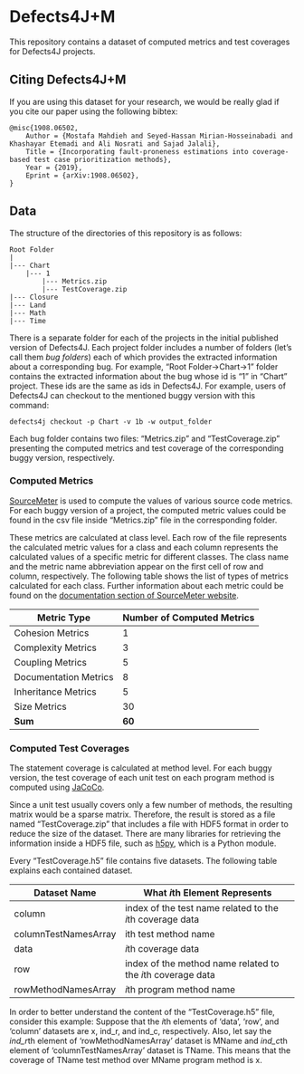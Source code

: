 # Defects4J+M
This repository contains a dataset of computed metrics and test coverages for Defects4J projects.

## Citing Defects4J+M
If you are using this dataset for your research, we would be really glad if you cite our paper using the following bibtex:
```
@misc{1908.06502,
	Author = {Mostafa Mahdieh and Seyed-Hassan Mirian-Hosseinabadi and Khashayar Etemadi and Ali Nosrati and Sajad Jalali},
	Title = {Incorporating fault-proneness estimations into coverage-based test case prioritization methods},
	Year = {2019},
	Eprint = {arXiv:1908.06502},
}
```

## Data
The structure of the directories of this repository is as follows:

	Root Folder
	|
	|--- Chart
	    |--- 1
	        |--- Metrics.zip
	        |--- TestCoverage.zip
	|--- Closure
	|--- Land
	|--- Math
	|--- Time

There is a separate folder for each of the projects in the
initial published version of Defects4J. Each project folder includes a number of folders (let’s call
them *bug folders*) each of which provides the extracted information about a corresponding bug. For
example, “Root Folder->Chart->1” folder contains the extracted information about the bug whose id is
“1” in “Chart” project. These ids are the same as ids in Defects4J. For example, users of Defects4J can
checkout to the mentioned buggy version with this command:

	defects4j checkout -p Chart -v 1b -w output_folder

Each bug folder contains two files: “Metrics.zip” and “TestCoverage.zip” presenting the computed
metrics and test coverage of the corresponding buggy version, respectively.

### Computed Metrics
[SourceMeter](https://sourcemeter.com) is used to compute the values of various source code metrics. For each buggy
version of a project, the computed metric values could be found in the csv file inside “Metrics.zip” file in the
corresponding folder.

These metrics are calculated at class level. Each row of the file represents the
calculated metric values for a class and each column represents the calculated values of a specific
metric for different classes. The class name and the metric name abbreviation appear on the first cell
of row and column, respectively. The following table shows the list of types of metrics calculated for each class.
Further information about each metric could be found on the [documentation section of SourceMeter website](https://www.sourcemeter.com/resources/java/).

| Metric Type           | Number of Computed Metrics |
|-----------------------|----------------------------|
| Cohesion Metrics      | 1                          |
| Complexity Metrics    | 3                          |
| Coupling Metrics      | 5                          |
| Documentation Metrics | 8                          |
| Inheritance Metrics   | 5                          |
| Size Metrics          | 30                         |
| **Sum**               | **60**                     |

### Computed Test Coverages
The statement coverage is calculated at method level. For each
buggy version, the test coverage of each unit test on each program method is computed using [JaCoCo](https://www.jacoco.org).

Since a unit test usually covers only a few number of methods, the resulting matrix would be a
sparse matrix. Therefore, the result is stored as a file named “TestCoverage.zip” that includes a file
with HDF5 format in order to reduce the size of the dataset. There are many libraries for retrieving the
information inside a HDF5 file, such as [h5py](https://www.h5py.org/), which is a Python module.

Every “TestCoverage.h5” file contains five datasets. The following table explains each contained dataset.

| Dataset Name         | What *i*th Element Represents                               |
|----------------------|-------------------------------------------------------------|
| column               | index of the test name related to the *i*th coverage data   |
| columnTestNamesArray | ith test method name                                        |
| data                 | *i*th coverage data                                         |
| row                  | index of the method name related to the *i*th coverage data |
| rowMethodNamesArray  | *i*th program method name                                   |

In order to better understand the content of the “TestCoverage.h5” file, consider this example:
Suppose that the *i*th elements of ‘data’, ‘row’, and ‘column’ datasets are x, ind_r, and ind_c, respectively.
Also, let say the *ind_r*th element of ‘rowMethodNamesArray’ dataset is MName and *ind_c*th element of
‘columnTestNamesArray’ dataset is TName. This means that the coverage of TName test method over
MName program method is x.